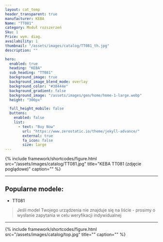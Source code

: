 ```yaml
---
layout: cat_temp
header_transparent: true
manufacturer: KEBA
Name: "TT081"
category: Moduł rozszerzeń
Sku: 1
Price: wym. diag.
availability: 1
thumbnail: "/assets/images/catalog/TT081_th.jpg"
description: ""

hero:
  enabled: true
  heading: "KEBA"
  sub_heading: "TT081"
  background_image: true
  background_image_blend_mode: overlay
  background_color: "#38444e"
  background_gradient: false
  background_image: "/assets/images/gen/home/home-1-large.webp"
  height: "300px"

  full_height_mobile: false
  buttons:
    enabled: false
    list:
      - text: "Buy Now"
        url: "https://www.zerostatic.io/theme/jekyll-advance/"
        external: true
        fa_icon: false
        size: large
---
```

{% include framework/shortcodes/figure.html src="/assets/images/catalog/TT081.jpg" title="KEBA TT081 (zdjęcie poglądowe)" caption="" %}



---

Popularne modele:
---

- TT081

>Jeśli model Twojego urządzenia nie znajduje się na liście - prosimy o wysłanie zapytania w celu weryfikacji indywidualnej

---
{% include framework/shortcodes/figure.html src="/assets/images/catalog/top.jpg" title="" caption="" %}


